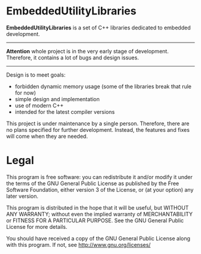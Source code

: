 EmbeddedUtilityLibraries
========================

**EmbeddedUtilityLibraries** is a set of C++ libraries dedicated to embedded development. 

---

**Attention** whole project is in the very early stage of development. Therefore, it contains a lot of bugs and design issues.

---

Design is to meet goals: 

- forbidden dynamic memory usage (some of the libraries break that rule for now)
- simple design and implementation 
- use of modern C++
- intended for the latest compiler versions 

This project is under maintenance by a single person. 
Therefore, there are no plans specified for further development. 
Instead, the features and fixes will come when they are needed. 


# Legal
This program is free software: you can redistribute it and/or modify
it under the terms of the GNU General Public License as published by
the Free Software Foundation, either version 3 of the License, or
(at your option) any later version.

This program is distributed in the hope that it will be useful,
but WITHOUT ANY WARRANTY; without even the implied warranty of
MERCHANTABILITY or FITNESS FOR A PARTICULAR PURPOSE.  See the
GNU General Public License for more details.

You should have received a copy of the GNU General Public License
along with this program.  If not, see <http://www.gnu.org/licenses/>